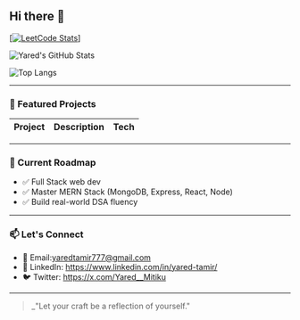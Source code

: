 ## Hi there 👋

<!--
**Jared-tm/Jared-tm** is a ✨ _special_ ✨ repository because its `README.md` (this file) appears on your GitHub profile.

<h1 align="center">Hi, I'm Yared 👋</h1>
<p align="center">
  🚀 Electrical & Computer Engineering Student | Aspiring Embedded Systems & AI Engineer  
</p>

---

### 🧠 About Me

- 🎓 I'm studying Electrical and Computer Engineering at AAU.
- ⚙️ I’m interested in Embedded Systems, Robotics, and AI-powered hardware and software Engineering.
- 🧩 I love solving algorithmic problems and building real-world tech projects.
- 🛠️ Currently working on mastering the Full Stack app development and Data Structures & Algorithms.

---

### 📊 LeetCode & GitHub Stats

<!-- LeetCode Badge -->
[[![LeetCode Stats](https://leetcard.jacoblin.cool/Jared_tm?theme=dark&font=JetBrains+Mono)](https://leetcode.com/Jared_tm)]
<!-- GitHub Stats -->
![Yared's GitHub Stats](https://github-readme-stats.vercel.app/api?username=Jared-tm&show_icons=true&theme=github_dark)

<!-- Most Used Languages -->
![Top Langs](https://github-readme-stats.vercel.app/api/top-langs/?username=Jared-tm&layout=compact&theme=github_dark)

---

### 📁 Featured Projects

| Project | Description | Tech |
|--------|-------------|------|

---

### 🧭 Current Roadmap

- ✅ Full Stack web dev
- ✅ Master MERN Stack (MongoDB, Express, React, Node)
- ✅ Build real-world DSA fluency

---

### 📫 Let's Connect

- 📧 Email:yaredtamir777@gmail.com  
- 🔗 LinkedIn: https://www.linkedin.com/in/yared-tamir/
- 🐦 Twitter: https://x.com/Yared__Mitiku
---

> _"Let your craft be a reflection of yourself."



